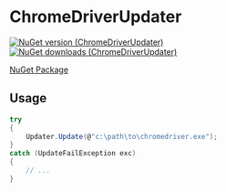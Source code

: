 # ChromeDriverUpdater
[![NuGet version (ChromeDriverUpdater)](https://img.shields.io/nuget/v/ChromeDriverUpdater.svg?style=flat-square)](https://www.nuget.org/packages/ChromeDriverUpdater/)
[![NuGet downloads (ChromeDriverUpdater)](https://img.shields.io/nuget/dt/ChromeDriverUpdater.svg?style=flat-square)](https://www.nuget.org/packages/ChromeDriverUpdater/)

[NuGet Package](https://www.nuget.org/packages/ChromeDriverUpdater)

## Usage

```csharp
try
{
    Updater.Update(@"c:\path\to\chromedriver.exe");
}
catch (UpdateFailException exc)
{
    // ...
}
